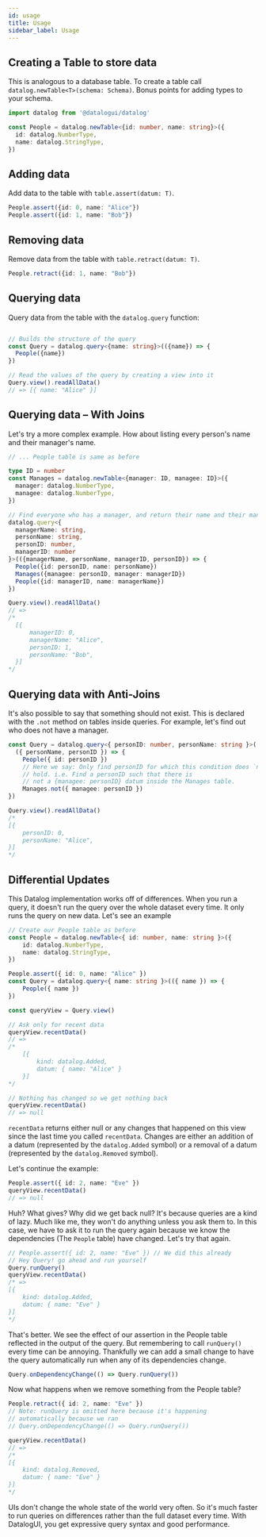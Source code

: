 ```yaml
---
id: usage
title: Usage
sidebar_label: Usage
---
```


## Creating a Table to store data

This is analogous to a database table. To create a table call `datalog.newTable<T>(schema: Schema)`. Bonus points for adding types to your schema.

```ts
import datalog from '@datalogui/datalog'

const People = datalog.newTable<{id: number, name: string}>({
  id: datalog.NumberType,
  name: datalog.StringType,
})
```

## Adding data

Add data to the table with `table.assert(datum: T)`.
```ts
People.assert({id: 0, name: "Alice"})
People.assert({id: 1, name: "Bob"})
```

## Removing data

Remove data from the table with `table.retract(datum: T)`.
```ts
People.retract({id: 1, name: "Bob"})
```

## Querying data

Query data from the table with the `datalog.query` function:
```ts

// Builds the structure of the query
const Query = datalog.query<{name: string}>(({name}) => {
  People({name})
})

// Read the values of the query by creating a view into it
Query.view().readAllData()
// => [{ name: "Alice" }]

```

## Querying data – With Joins

Let's try a more complex example. How about listing every person's name and their manager's name.

```ts
// ... People table is same as before

type ID = number
const Manages = datalog.newTable<{manager: ID, managee: ID}>({
  manager: datalog.NumberType,
  managee: datalog.NumberType,
})

// Find everyone who has a manager, and return their name and their manager's name
datalog.query<{
  managerName: string,
  personName: string,
  personID: number,
  managerID: number
}>(({managerName, personName, managerID, personID}) => {
  People({id: personID, name: personName})
  Manages({managee: personID, manager: managerID})
  People({id: managerID, name: managerName})
})

Query.view().readAllData()
// =>
/*
  [{
      managerID: 0,
      managerName: "Alice",
      personID: 1,
      personName: "Bob",
  }]
*/

```

## Querying data with Anti-Joins

It's also possible to say that something should not exist. This is declared with the `.not` method on tables inside queries. For example, let's find out who does not have a manager.

```ts
const Query = datalog.query<{ personID: number, personName: string }>(
  ({ personName, personID }) => {
    People({ id: personID })
    // Here we say: Only find personID for which this condition does `not`
    // hold. i.e. Find a personID such that there is
    // not a {managee: personID} datum inside the Manages table.
    Manages.not({ managee: personID })
})

Query.view().readAllData()
/*
[{
    personID: 0,
    personName: "Alice",
}]
*/
```

## Differential Updates

This Datalog implementation works off of differences. When you run a query, it doesn't run the query over the whole dataset every time. It only runs the query on new data. Let's see an example

```ts
// Create our People table as before
const People = datalog.newTable<{ id: number, name: string }>({
    id: datalog.NumberType,
    name: datalog.StringType,
})

People.assert({ id: 0, name: "Alice" })
const Query = datalog.query<{ name: string }>(({ name }) => {
    People({ name })
})

const queryView = Query.view()

// Ask only for recent data
queryView.recentData()
// =>
/*
    [{
        kind: datalog.Added,
        datum: { name: "Alice" }
    }]
*/

// Nothing has changed so we get nothing back
queryView.recentData()
// => null
```

`recentData` returns either null or any changes that happened on this view
since the last time you called `recentData`. Changes are either an addition of
a datum (represented by the `datalog.Added` symbol) or a removal of a datum
(represented by the `datalog.Removed` symbol).

Let's continue the example:
```ts
People.assert({ id: 2, name: "Eve" })
queryView.recentData()
// => null
```

Huh? What gives? Why did we get back null? It's because queries are a kind of
lazy. Much like me, they won't do anything unless you ask them to. In this
case, we have to ask it to run the query again because we know the dependencies
(The `People` table) have changed. Let's try that again.
```ts
// People.assert({ id: 2, name: "Eve" }) // We did this already
// Hey Query! go ahead and run yourself
Query.runQuery()
queryView.recentData()
/* =>
[{
    kind: datalog.Added,
    datum: { name: "Eve" }
}]
*/
```

That's better. We see the effect of our assertion in the People table reflected
in the output of the query. But remembering to call `runQuery()` every time can
be annoying. Thankfully we can add a small change to have the query
automatically run when any of its dependencies change.

```ts
Query.onDependencyChange(() => Query.runQuery())
```

Now what happens when we remove something from the People table?

```ts
People.retract({ id: 2, name: "Eve" })
// Note: runQuery is omitted here because it's happening
// automatically because we ran
// Query.onDependencyChange(() => Query.runQuery())

queryView.recentData()
// =>
/*
[{
    kind: datalog.Removed,
    datum: { name: "Eve" }
}]
*/

```


UIs don't change the whole state of the world very often. So it's much faster
to run queries on differences rather than the full dataset every time. With DatalogUI, you get
expressive query syntax and good performance.